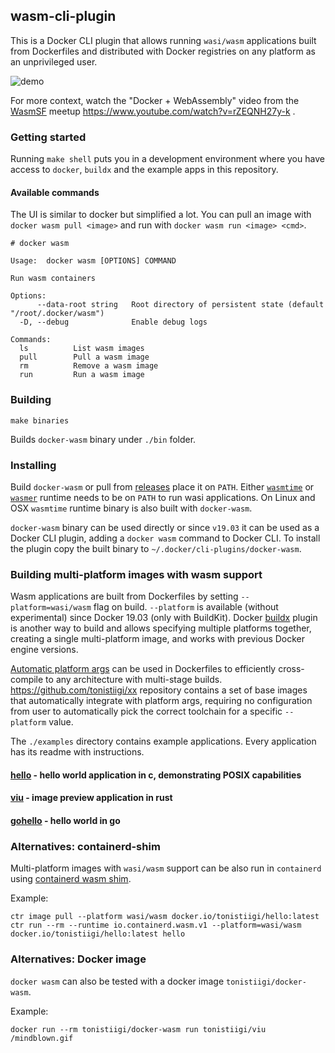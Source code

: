## wasm-cli-plugin

This is a Docker CLI plugin that allows running `wasi/wasm` applications built from Dockerfiles and distributed with Docker registries on any platform as an unprivileged user.

![demo](https://imgur.com/download/pvBRyAi)

For more context, watch the "Docker + WebAssembly" video from the [WasmSF](https://www.meetup.com/wasmsf/) meetup https://www.youtube.com/watch?v=rZEQNH27y-k .

### Getting started

Running `make shell` puts you in a development environment where you have access to `docker`, `buildx` and the example apps in this repository.

#### Available commands

The UI is similar to docker but simplified a lot. You can pull an image with `docker wasm pull <image>` and run with `docker wasm run <image> <cmd>`. 

```
# docker wasm

Usage:	docker wasm [OPTIONS] COMMAND

Run wasm containers

Options:
      --data-root string   Root directory of persistent state (default "/root/.docker/wasm")
  -D, --debug              Enable debug logs

Commands:
  ls          List wasm images
  pull        Pull a wasm image
  rm          Remove a wasm image
  run         Run a wasm image
```

### Building

```
make binaries
```

Builds `docker-wasm` binary under `./bin` folder. 

### Installing

Build `docker-wasm` or pull from [releases](https://github.com/tonistiigi/wasm-cli-plugin/releases) place it on `PATH`. Either [`wasmtime`](https://github.com/CraneStation/wasmtime) or [`wasmer`](https://github.com/wasmerio/wasmer/releases) runtime needs to be on `PATH` to run wasi applications. On Linux and OSX `wasmtime` runtime binary is also built with `docker-wasm`. 

`docker-wasm` binary can be used directly or since `v19.03` it can be used as a Docker CLI plugin, adding a `docker wasm` command to Docker CLI. To install the plugin copy the built binary to `~/.docker/cli-plugins/docker-wasm`.


### Building multi-platform images with wasm support

Wasm applications are built from Dockerfiles by setting `--platform=wasi/wasm` flag on build. `--platform` is available (without experimental) since Docker 19.03 (only with BuildKit). Docker [buildx](https://github.com/docker/buildx) plugin is another way to build and allows specifying multiple platforms together, creating a single multi-platform image, and works with previous Docker engine versions.

[Automatic platform args](https://docs.docker.com/engine/reference/builder/#automatic-platform-args-in-the-global-scope) can be used in Dockerfiles to efficiently cross-compile  to any architecture with multi-stage builds. https://github.com/tonistiigi/xx repository contains a set of base images that automatically integrate with platform args, requiring no configuration from user to automatically pick the correct toolchain for a specific `--platform` value.

The `./examples` directory contains example applications. Every application has its  readme with instructions.

#### [hello](https://github.com/tonistiigi/wasm-cli-plugin/tree/master/examples/hello) - hello world application in c, demonstrating POSIX capabilities

#### [viu](https://github.com/tonistiigi/wasm-cli-plugin/tree/master/examples/viu) - image preview application in rust

#### [gohello](https://github.com/tonistiigi/wasm-cli-plugin/tree/master/examples/gohello) - hello world in go

### Alternatives: containerd-shim

Multi-platform images with `wasi/wasm` support can be also run in `containerd` using [containerd wasm shim](https://github.com/dmcgowan/containerd-wasm).

Example:
```
ctr image pull --platform wasi/wasm docker.io/tonistiigi/hello:latest
ctr run --rm --runtime io.containerd.wasm.v1 --platform=wasi/wasm docker.io/tonistiigi/hello:latest hello
```

### Alternatives: Docker image

`docker wasm` can also be tested with a docker image `tonistiigi/docker-wasm`.

Example:
```
docker run --rm tonistiigi/docker-wasm run tonistiigi/viu /mindblown.gif
```
